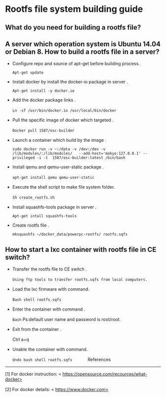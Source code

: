 Rootfs file system building guide
====
What do you need for building a rootfs file?
----
A server which operation system is Ubuntu 14.04 or Debian 8.
How to build a rootfs file in a server?
----
* Configure repo and source of apt-get before building process.

  `Apt-get update`

* Install docker by install the docker-io package in server .

  `Apt-get install -y docker.io`
 
* Add the docker package links . 

  `Ln -sf /usr/bin/docker.io /usr/local/bin/docker`
　　　
* Pull the specific image of docker which targeted .

  `Docker pull 1587/osc-builder`
　　　
* Launch a container which build by the image .

  `sudo docker run -v ~:/data -v /dev:/dev -v /lib/modules/:/lib/modules/ 	--add-host='makyo:127.0.0.1' --privileged -i -t  1587/osc-builder:latest /bin/bash`

* Install qemu and qemu-user-static package . 

  `apt-get install qemu qemu-user-static`
　　　
* Execute the shell script to make file system folder.

  `Sh create_rootfs.sh`
　　　
* Install squashfs-tools package in server .

  `Apt-get intall squashfs-tools`

* Create rootfs file .

  `mksquashfs ~/docker_data/powerpc-rootfs/ rootfs.sqfs`

How to start a lxc container with rootfs file in CE switch?
----
* Transfer the rootfs file to CE switch .

  `Using ftp tools to transfer rootfs.sqfs from local computers.`
　　　
* Load the lxc firmware with command.

  `Bash shell rootfs.sqfs`
　　　
* Enter the container with command .
  
  `Bash`
  Ps:default user name and password is root/root.
　　　
* Exit from the container .

  Ctrl a+q
　　　
* Unable the container with command.

  `Undo bash shell rootfs.sqfs`
　　　
References
----
  [1] For docker instruction:
     < https://opensource.com/recources/what-docker>
     
  [2] For docker details:
     < https://www.docker.com>
　　
